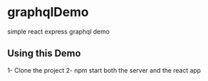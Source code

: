 # graphqlDemo
simple react express graphql demo

## Using this Demo
1- Clone the project
2- npm start both the server and the react app


